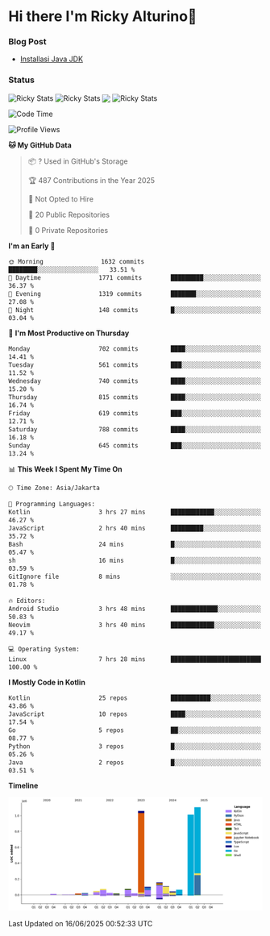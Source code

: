 # Hi there I'm Ricky Alturino👋

### Blog Post

<!-- BLOG-POST-LIST:START -->

- [Installasi Java JDK](https://onirutla.medium.com/installasi-java-jdk-ec701beeb5cb?source=rss-d9d81c918cc9------2)
<!-- BLOG-POST-LIST:END -->

### Status

<img align="center" alt="Ricky Stats" src="https://github-readme-stats.vercel.app/api?username=Alturino&theme=dark&show_icons=true&hide_border=false" />
<img align="center" alt="Ricky Stats" src="https://github-readme-stats.vercel.app/api/top-langs/?username=Alturino&theme=dark&show_icons=true&layout=compact"/>
<img align="center" width="640px" src="https://github-readme-stats.vercel.app/api/wakatime?username=Alturino&layout=compact&hide_border=true&theme=dark">
<img align="center" alt="Ricky Stats" src="https://leetcard.jacoblin.cool/alturino?border=0&radius=20&ext=activity"/>

<!--START_SECTION:waka-->
![Code Time](http://img.shields.io/badge/Code%20Time-1%2C253%20hrs%2012%20mins-blue)

![Profile Views](http://img.shields.io/badge/Profile%20Views-0-blue)

**🐱 My GitHub Data** 

> 📦 ? Used in GitHub's Storage 
 > 
> 🏆 487 Contributions in the Year 2025
 > 
> 🚫 Not Opted to Hire
 > 
> 📜 20 Public Repositories 
 > 
> 🔑 0 Private Repositories 
 > 
**I'm an Early 🐤** 

```text
🌞 Morning                1632 commits        ████████░░░░░░░░░░░░░░░░░   33.51 % 
🌆 Daytime                1771 commits        █████████░░░░░░░░░░░░░░░░   36.37 % 
🌃 Evening                1319 commits        ███████░░░░░░░░░░░░░░░░░░   27.08 % 
🌙 Night                  148 commits         █░░░░░░░░░░░░░░░░░░░░░░░░   03.04 % 
```
📅 **I'm Most Productive on Thursday** 

```text
Monday                   702 commits         ████░░░░░░░░░░░░░░░░░░░░░   14.41 % 
Tuesday                  561 commits         ███░░░░░░░░░░░░░░░░░░░░░░   11.52 % 
Wednesday                740 commits         ████░░░░░░░░░░░░░░░░░░░░░   15.20 % 
Thursday                 815 commits         ████░░░░░░░░░░░░░░░░░░░░░   16.74 % 
Friday                   619 commits         ███░░░░░░░░░░░░░░░░░░░░░░   12.71 % 
Saturday                 788 commits         ████░░░░░░░░░░░░░░░░░░░░░   16.18 % 
Sunday                   645 commits         ███░░░░░░░░░░░░░░░░░░░░░░   13.24 % 
```


📊 **This Week I Spent My Time On** 

```text
🕑︎ Time Zone: Asia/Jakarta

💬 Programming Languages: 
Kotlin                   3 hrs 27 mins       ████████████░░░░░░░░░░░░░   46.27 % 
JavaScript               2 hrs 40 mins       █████████░░░░░░░░░░░░░░░░   35.72 % 
Bash                     24 mins             █░░░░░░░░░░░░░░░░░░░░░░░░   05.47 % 
sh                       16 mins             █░░░░░░░░░░░░░░░░░░░░░░░░   03.59 % 
GitIgnore file           8 mins              ░░░░░░░░░░░░░░░░░░░░░░░░░   01.78 % 

🔥 Editors: 
Android Studio           3 hrs 48 mins       █████████████░░░░░░░░░░░░   50.83 % 
Neovim                   3 hrs 40 mins       ████████████░░░░░░░░░░░░░   49.17 % 

💻 Operating System: 
Linux                    7 hrs 28 mins       █████████████████████████   100.00 % 
```

**I Mostly Code in Kotlin** 

```text
Kotlin                   25 repos            ███████████░░░░░░░░░░░░░░   43.86 % 
JavaScript               10 repos            ████░░░░░░░░░░░░░░░░░░░░░   17.54 % 
Go                       5 repos             ██░░░░░░░░░░░░░░░░░░░░░░░   08.77 % 
Python                   3 repos             █░░░░░░░░░░░░░░░░░░░░░░░░   05.26 % 
Java                     2 repos             █░░░░░░░░░░░░░░░░░░░░░░░░   03.51 % 
```



**Timeline**

![Lines of Code chart](https://raw.githubusercontent.com/Alturino/Alturino/main/assets/bar_graph.png)


 Last Updated on 16/06/2025 00:52:33 UTC
<!--END_SECTION:waka-->
